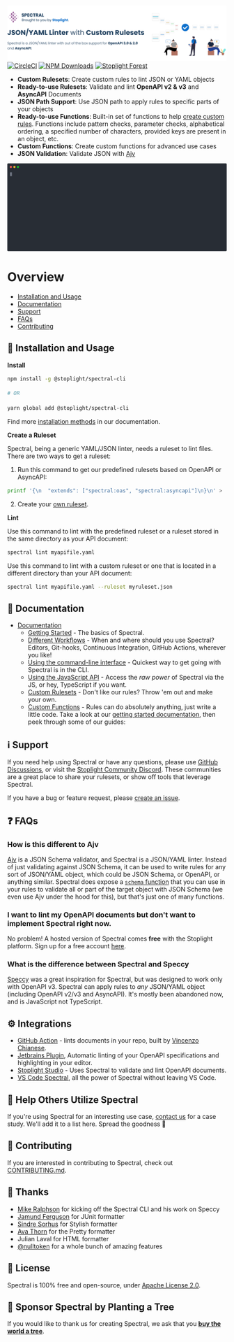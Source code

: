 [![Demo of Spectral linting an OpenAPI document from the CLI](./docs/img/readme-header.svg)](https://stoplight.io/api-governance?utm_source=github&utm_medium=spectral&utm_campaign=readme)
[![CircleCI](https://img.shields.io/circleci/build/github/stoplightio/spectral/master)](https://circleci.com/gh/stoplightio/spectral) [![NPM Downloads](https://img.shields.io/npm/dw/@stoplight/spectral?color=blue)](https://www.npmjs.com/package/@stoplight/spectral) [![Stoplight Forest](https://img.shields.io/ecologi/trees/stoplightinc)][stoplight_forest]

- **Custom Rulesets**: Create custom rules to lint JSON or YAML objects
- **Ready-to-use Rulesets**: Validate and lint **OpenAPI v2 & v3** and **AsyncAPI** Documents
- **JSON Path Support**: Use JSON path to apply rules to specific parts of your objects
- **Ready-to-use Functions**: Built-in set of functions to help [create custom rules](https://meta.stoplight.io/docs/spectral/docs/guides/4-custom-rulesets.md#adding-rules). Functions include pattern checks, parameter checks, alphabetical ordering, a specified number of characters, provided keys are present in an object, etc.
- **Custom Functions**: Create custom functions for advanced use cases
- **JSON Validation**: Validate JSON with [Ajv](https://www.npmjs.com/package/ajv)

![Demo of Spectral linting an OpenAPI document from the CLI](./docs/img/demo.svg)

# Overview

- [Installation and Usage](#-installation-and-Usage)
- [Documentation](#-documentation)
- [Support](#-support)
- [FAQs](#-faqs)
- [Contributing](#-contributing)

## 🧰 Installation and Usage

**Install**

```bash
npm install -g @stoplight/spectral-cli

# OR

yarn global add @stoplight/spectral-cli
```

Find more [installation methods](https://meta.stoplight.io/docs/spectral/docs/getting-started/2-installation.md) in our documentation.

**Create a Ruleset**

Spectral, being a generic YAML/JSON linter, needs a ruleset to lint files. There are two ways to get a ruleset:

1. Run this command to get our predefined rulesets based on OpenAPI or AsyncAPI:

```bash
printf '{\n  "extends": ["spectral:oas", "spectral:asyncapi"]\n}\n' > .spectral.json
```

2. Create your [own ruleset](./docs/getting-started/3-rulesets.md).

**Lint**

Use this command to lint with the predefined ruleset or a ruleset stored in the same directory as your API document:

```bash
spectral lint myapifile.yaml
```

Use this command to lint with a custom ruleset or one that is located in a different directory than your API document:

```bash
spectral lint myapifile.yaml --ruleset myruleset.json
```

## 📖 Documentation

- [Documentation](https://meta.stoplight.io/docs/spectral/docs/getting-started/1-concepts.md)
  - [Getting Started](https://meta.stoplight.io/docs/spectral/docs/getting-started/1-concepts.md) - The basics of Spectral.
  - [Different Workflows](https://meta.stoplight.io/docs/spectral/docs/guides/1-workflows.md) - When and where should you use Spectral? Editors, Git-hooks, Continuous Integration, GitHub Actions, wherever you like!
  - [Using the command-line interface](https://meta.stoplight.io/docs/spectral/docs/guides/2-cli.md) - Quickest way to get going with Spectral is in the CLI.
  - [Using the JavaScript API](https://meta.stoplight.io/docs/spectral/docs/guides/3-javascript.md) - Access the _raw power_ of Spectral via the JS, or hey, TypeScript if you want.
  - [Custom Rulesets](https://meta.stoplight.io/docs/spectral/docs/guides/4-custom-rulesets.md) - Don't like our rules? Throw 'em out and make your own.
  - [Custom Functions](https://meta.stoplight.io/docs/spectral/docs/guides/5-custom-functions.md) - Rules can do absolutely anything, just write a little code.
    Take a look at our [getting started documentation](https://meta.stoplight.io/docs/spectral/docs/getting-started/1-concepts.md), then peek through some of our guides:

## ℹ️ Support

If you need help using Spectral or have any questions, please use [GitHub Discussions](https://github.com/stoplightio/spectral/discussions), or visit the [Stoplight Community Discord](https://discord.com/invite/stoplight). These communities are a great place to share your rulesets, or show off tools that leverage Spectral.

If you have a bug or feature request, please [create an issue](https://github.com/stoplightio/spectral/issues).

## ❓ FAQs

### How is this different to Ajv

[Ajv](https://www.npmjs.com/package/ajv) is a JSON Schema validator, and Spectral is a JSON/YAML linter. Instead of just validating against JSON Schema, it can be used to write rules for any sort of JSON/YAML object, which could be JSON Schema, or OpenAPI, or anything similar. Spectral does expose a [`schema` function](https://meta.stoplight.io/docs/spectral/docs/reference/functions.md) that you can use in your rules to validate all or part of the target object with JSON Schema (we even use Ajv under the hood for this), but that's just one of many functions.

### I want to lint my OpenAPI documents but don't want to implement Spectral right now.

No problem! A hosted version of Spectral comes **free** with the Stoplight platform. Sign up for a free account [here](https://stoplight.io/?utm_source=github&utm_medium=spectral&utm_campaign=readme).

### What is the difference between Spectral and Speccy

[Speccy](https://github.com/wework/speccy) was a great inspiration for Spectral, but was designed to work only with OpenAPI v3. Spectral can apply rules to _any_ JSON/YAML object (including OpenAPI v2/v3 and AsyncAPI). It's mostly been abandoned now, and is JavaScript not TypeScript.

## ⚙️ Integrations

- [GitHub Action](https://github.com/stoplightio/spectral-action) - lints documents in your repo, built by [Vincenzo Chianese](https://github.com/XVincentX/).
- [Jetbrains Plugin](https://plugins.jetbrains.com/plugin/18520-spectral), Automatic linting of your OpenAPI specifications and highlighting in your editor.
- [Stoplight Studio](https://stoplight.io/studio?utm_source=github&utm_medium=spectral&utm_campaign=readme) - Uses Spectral to validate and lint OpenAPI documents.
- [VS Code Spectral](https://marketplace.visualstudio.com/items?itemName=stoplight.spectral), all the power of Spectral without leaving VS Code.

## 🏁 Help Others Utilize Spectral

If you're using Spectral for an interesting use case, [contact us](mailto:growth@stoplight.io) for a case study. We'll add it to a list here. Spread the goodness 🎉

## 👏 Contributing

If you are interested in contributing to Spectral, check out [CONTRIBUTING.md](CONTRIBUTING.md).

## 🎉 Thanks

- [Mike Ralphson](https://github.com/MikeRalphson) for kicking off the Spectral CLI and his work on Speccy
- [Jamund Ferguson](https://github.com/xjamundx) for JUnit formatter
- [Sindre Sorhus](https://github.com/sindresorhus) for Stylish formatter
- [Ava Thorn](https://github.com/amthorn) for the Pretty formatter
- Julian Laval for HTML formatter
- [@nulltoken](https://github.com/nulltoken) for a whole bunch of amazing features

## 📜 License

Spectral is 100% free and open-source, under [Apache License 2.0](LICENSE).

## 🌲 Sponsor Spectral by Planting a Tree

If you would like to thank us for creating Spectral, we ask that you [**buy the world a tree**][stoplight_forest].

[stoplight_forest]: https://ecologi.com/stoplightinc
